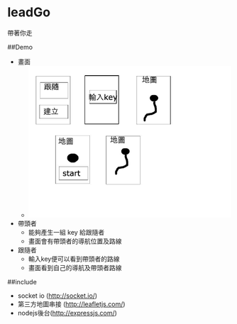 # leadGo
帶著你走

##Demo

* 畫面
  * ![示意](test.jpg)
* 帶頭者
  * 能夠產生一組 key 給跟隨者
  * 畫面會有帶頭者的導航位置及路線
* 跟隨者
  * 輸入key便可以看到帶頭者的路線
  * 畫面看到自己的導航及帶頭者路線

##include

* socket io (http://socket.io/)
* 第三方地圖串接 (http://leafletjs.com/)
* nodejs後台(http://expressjs.com/)
